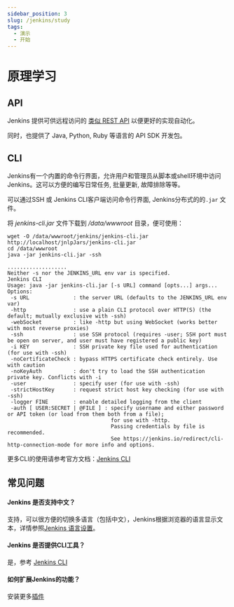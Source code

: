 ```yaml
---
sidebar_position: 3
slug: /jenkins/study
tags:
  - 演示
  - 开始
---
```


# 原理学习

## API

Jenkins 提供可供远程访问的 [类似 REST API](https://www.jenkins.io/doc/book/using/remote-access-api/) 以便更好的实现自动化。

同时，也提供了 Java, Python, Ruby 等语言的 API SDK 开发包。  

## CLI

Jenkins有一个内置的命令行界面，允许用户和管理员从脚本或shell环境中访问Jenkins。这可以方便的编写日常任务, 批量更新, 故障排除等等。  

可以通过SSH 或 Jenkins CLI客户端访问命令行界面, Jenkins分布式的的`.jar` 文件。  

将 *jenkins-cli.jar* 文件下载到 */data/wwwroot* 目录，便可使用：
```
wget -O /data/wwwroot/jenkins/jenkins-cli.jar http://localhost/jnlpJars/jenkins-cli.jar
cd /data/wwwroot
java -jar jenkins-cli.jar -ssh

...................
Neither -s nor the JENKINS_URL env var is specified.
Jenkins CLI
Usage: java -jar jenkins-cli.jar [-s URL] command [opts...] args...
Options:
 -s URL              : the server URL (defaults to the JENKINS_URL env var)
 -http               : use a plain CLI protocol over HTTP(S) (the default; mutually exclusive with -ssh)
 -webSocket          : like -http but using WebSocket (works better with most reverse proxies)
 -ssh                : use SSH protocol (requires -user; SSH port must be open on server, and user must have registered a public key)
 -i KEY              : SSH private key file used for authentication (for use with -ssh)
 -noCertificateCheck : bypass HTTPS certificate check entirely. Use with caution
 -noKeyAuth          : don't try to load the SSH authentication private key. Conflicts with -i
 -user               : specify user (for use with -ssh)
 -strictHostKey      : request strict host key checking (for use with -ssh)
 -logger FINE        : enable detailed logging from the client
 -auth [ USER:SECRET | @FILE ] : specify username and either password or API token (or load from them both from a file);
                                 for use with -http.
                                 Passing credentials by file is recommended.
                                 See https://jenkins.io/redirect/cli-http-connection-mode for more info and options.
```

更多CLI的使用请参考官方文档：[Jenkins CLI ](https://www.jenkins.io/zh/doc/book/managing/cli/)

## 常见问题

#### Jenkins 是否支持中文？

支持，可以很方便的切换多语言（包括中文），Jenkins根据浏览器的语言显示文本，详情参照[Jenkins 语言设置](https://www.jenkins.io/doc/book/using/using-local-language/)。

#### Jenkins 是否提供CLI工具？

是，参考 [Jenkins CLI](/zh/solution-cli.md)

#### 如何扩展Jenkins的功能？

安装更多[插件](https://plugins.jenkins.io/)